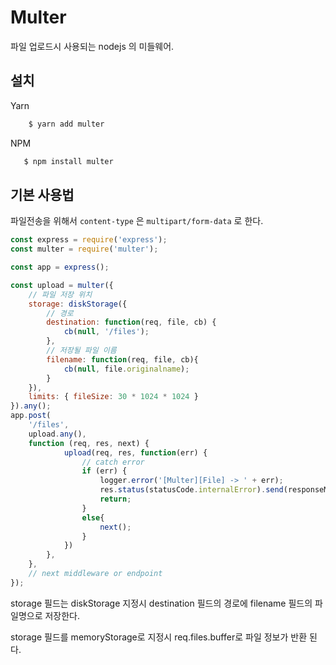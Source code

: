 # Multer

파일 업로드시 사용되는 nodejs 의 미들웨어.

## 설치

Yarn

```bash
    $ yarn add multer
```

NPM

```bash
   $ npm install multer
```

## 기본 사용법

파일전송을 위해서 `content-type` 은 `multipart/form-data` 로 한다.

```javascript
const express = require('express');
const multer = require('multer');

const app = express();

const upload = multer({
    // 파일 저장 위치
    storage: diskStorage({
        // 경로
        destination: function(req, file, cb) {
            cb(null, '/files');
        },
        // 저장될 파일 이름
        filename: function(req, file, cb){
            cb(null, file.originalname);
        }
    }),
    limits: { fileSize: 30 * 1024 * 1024 }
}).any();
app.post(
    '/files',
    upload.any(),
    function (req, res, next) {
            upload(req, res, function(err) {
                // catch error
                if (err) {
                    logger.error('[Multer][File] -> ' + err);
                    res.status(statusCode.internalError).send(responseMessage.internalError);
                    return;
                }
                else{
                    next();
                }
            })
        },
    },
    // next middleware or endpoint
});
```

storage 필드는 diskStorage 지정시 destination 필드의 경로에 filename 필드의 파일명으로 저장한다.

storage 필드를 memoryStorage로 지정시 req.files.buffer로 파일 정보가 반환 된다.

